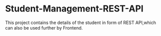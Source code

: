 # Student-Management-REST-API
This project contains the details of the student in form of REST API,which can also be used further by Frontend.

